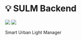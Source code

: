 # 💡 SULM Backend

<img src="https://badgen.net/badge/Beta/v0.1/yellow">
<img src="https://badgen.net/badge/Node Packages/npm install/green?icon=npm">

<br>

Smart Urban Light Manager
